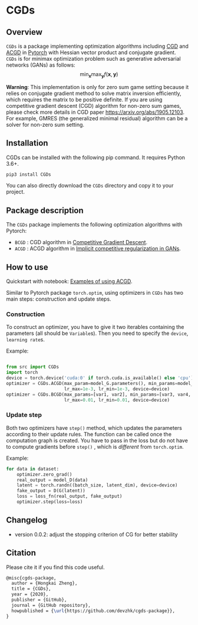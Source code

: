 # CGDs
## Overview
`CGDs` is a package implementing optimization algorithms including [CGD](https://arxiv.org/abs/1905.12103) and [ACGD](https://arxiv.org/abs/1910.05852)  in [Pytorch](https://pytorch.org/) with Hessian vector product and conjugate gradient.  
`CGDs` is for minimax optimization problem such as generative adversarial networks (GANs) as follows: 
$$
\min_{\mathbf{x}} \max_{\mathbf{y}} f(\mathbf{x}, \mathbf{y})
$$

**Warning**: This implementation is only for zero sum game setting because it relies on conjugate gradient method to solve matrix inversion efficiently, which requires the matrix to be positive definite. If you are using competitive gradient descent (CGD) algorithm for non-zero sum games, please check more details in CGD paper https://arxiv.org/abs/1905.12103. For example, GMRES (the generalized minimal residual) algorithm can be a solver for non-zero sum setting. 
## Installation 
CGDs can be installed with the following pip command. It requires Python 3.6+.
```bash
pip3 install CGDs
```
You can also directly download the `CGDs` directory and copy it to your project.

## Package description

The `CGDs` package implements the following optimization algorithms with Pytorch:

- `BCGD` : CGD algorithm in [Competitive Gradient Descent](https://arxiv.org/abs/1905.12103).
- `ACGD` : ACGD algorithm in [Implicit competitive regularization in GANs](https://arxiv.org/abs/1910.05852). 

## How to use
Quickstart with notebook: [Examples of using ACGD](https://colab.research.google.com/drive/1-52aReaBAPNBtq2NcHxKkVIbdVXdyqtH?usp=sharing). 

Similar to Pytorch package `torch.optim`, using optimizers in `CGDs` has two main steps: construction and update steps. 
### Construction
To construct an optimizer, you have to give it two iterables containing the parameters (all should be `Variable`s). 
Then you need to specify the `device`, `learning rate`s. 

Example:
```python

from src import CGDs
import torch
device = torch.device('cuda:0' if torch.cuda.is_available() else 'cpu')
optimizer = CGDs.ACGD(max_param=model_G.parameters(), min_params=model_D.parameters(), 
                      lr_max=1e-3, lr_min=1e-3, device=device)
optimizer = CGDs.BCGD(max_params=[var1, var2], min_params=[var3, var4, var5], 
                      lr_max=0.01, lr_min=0.01, device=device)   
```

### Update step 

Both two optimizers have `step()` method, which updates the parameters according to their update rules. The function can be called once the computation graph is created. You have to pass in the loss but do not have to compute gradients before `step()` , which is *different* from `torch.optim`.

Example:

```python
for data in dataset:
    optimizer.zero_grad()
    real_output = model_D(data)
   	latent = torch.randn((batch_size, latent_dim), device=device)
    fake_output = D(G(latent))
    loss = loss_fn(real_output, fake_output)
    optimizer.step(loss=loss)
```
## Changelog
- version 0.0.2: adjust the stopping criterion of CG for better stability


## Citation

Please cite it if you find this code useful. 

```latex
@misc{cgds-package,
  author = {Hongkai Zheng},
  title = {CGDs},
  year = {2020},
  publisher = {GitHub},
  journal = {GitHub repository},
  howpublished = {\url{https://github.com/devzhk/cgds-package}},
}
```
